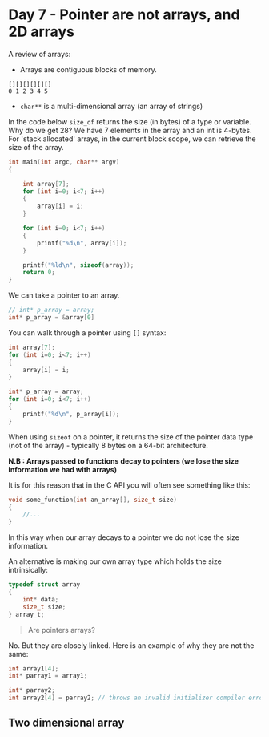 # Day 7 - Pointer are not arrays, and 2D arrays

A review of arrays:
- Arrays are contiguous blocks of memory.

```
[][][][][][]
0 1 2 3 4 5
``` 

- `char**` is a multi-dimensional array (an array of strings) 


In the code below `size_of` returns the size (in bytes) of a type or variable. Why do we get 28? We have 7 elements in the array and an int is 4-bytes. For 'stack allocated' arrays, in the current block scope, we can retrieve the size of the array.

```c
int main(int argc, char** argv)
{

    int array[7];
    for (int i=0; i<7; i++)
    {
        array[i] = i;
    }

    for (int i=0; i<7; i++)
    {
        printf("%d\n", array[i]);
    }

    printf("%ld\n", sizeof(array));
    return 0;
}
```

We can take a pointer to an array.

```c
// int* p_array = array;
int* p_array = &array[0]
```

You can walk through a pointer using `[]` syntax:

```c
int array[7];
for (int i=0; i<7; i++)
{
	array[i] = i;
}

int* p_array = array;
for (int i=0; i<7; i++)
{
	printf("%d\n", p_array[i]);
}
```
When using `sizeof` on a pointer, it returns the size of the pointer data type (not of the array) - typically 8 bytes on a 64-bit architecture.

**N.B : Arrays passed to functions decay to pointers (we lose the size information we had with arrays)**

It is for this reason that in the C API you will often see something like this:

```c
void some_function(int an_array[], size_t size)
{
	//...
}
```

In this way when our array decays to a pointer we do not lose the size information.

An alternative is making our own array type which holds the size intrinsically:

```c
typedef struct array
{
	int* data;
	size_t size;
} array_t;
```

> Are pointers arrays?

No. But they are closely linked. Here is an example of why they are not the same:

```c
int array1[4];
int* parray1 = array1;

int* parray2;
int array2[4] = parray2; // throws an invalid initializer compiler error
```

 ## Two dimensional array


